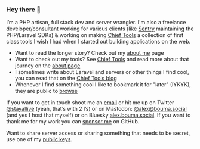 ### Hey there 👋

I’m a PHP artisan, full stack dev and server wrangler. I'm also a freelance developer/consultant working for various clients (like [Sentry](https://sentry.io) maintaining the PHP/Laravel SDKs) & working on making [Chief Tools](https://chief.app/?ref=gh-stayallive) a collection of first class tools I wish I had when I started out building applications on the web.

- Want to read the longer story? Check out my [about me](https://github.com/stayallive/stayallive/blob/main/ABOUT-ME.md) page
- Want to check out my tools? See [Chief Tools](https://chief.app/?ref=gh-stayallive) and read more about that journey on the [about page](https://chief.app/about?ref=gh-stayallive)
- I sometimes write about Laravel and servers or other things I find cool, you can read that on the [Chief Tools blog](https://chief.app/blog?ref=gh-stayallive)
- Whenever I find something cool I like to bookmark it for "later" (IYKYK), they are public to [browse](https://raindrop.io/stayallive/bookmarks-19262112)

If you want to get in touch shoot me an [email](mailto:alex+gh@bouma.dev) or hit me up on Twitter [@stayallive](https://twitter.com/stayallive) (yeah, that’s with 2 l’s) or on Mastodon: [@alex@bouma.social](https://bouma.social/@alex) (and yes I host that myself) or on Bluesky [alex.bouma.social](https://bsky.app/profile/alex.bouma.social). If you want to thank me for my work you can [sponsor me](https://github.com/sponsors/stayallive) on GitHub.

Want to share server access or sharing something that needs to be secret, use one of my [public keys](https://github.com/stayallive/stayallive/blob/main/PUBLIC-KEYS.md).
